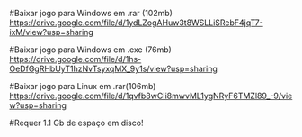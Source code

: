 #Baixar jogo para Windows em .rar (102mb)
https://drive.google.com/file/d/1ydLZogAHuw3t8WSLLiSRebF4jqT7-ixM/view?usp=sharing

#Baixar jogo para Windows em .exe (76mb)
https://drive.google.com/file/d/1hs-OeDfGgRHbUyT1hzNvTsyxqMX_9y1s/view?usp=sharing

#Baixar jogo para Linux em .rar(106mb)
https://drive.google.com/file/d/1qvfb8wCIi8mwvML1ygNRyF6TMZl89_-9/view?usp=sharing

#Requer 1.1 Gb de espaço em disco!
